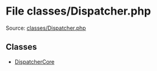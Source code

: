 File classes/Dispatcher.php
=========

Source: [classes/Dispatcher.php](https://github.com/PrestaShop/PrestaShop/blob/1.5.0.15/classes/Dispatcher.php)


Classes
-------

* [DispatcherCore](class.DispatcherCore.md)

